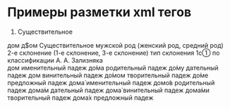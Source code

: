# Примеры разметки xml тегов
1) Существительное
<entry xml:id="w0">
  <form type="lemma">
    <orth>дом</orth>
    <pron ref="audio1"/>
    <stress>д$ом<stress/>
  </form>
  <gramGrp>
    <gram type="pos">Существительное</gram>
    <gram type="gender">мужской род (женский род, средний род)</gram>
    <gram type="decl">2-е склонение (1-е склонение, 3-е склонение)</gram>
    <gram type="declZ">тип склонения 1c①  по классификации А. А. Зализняка</gram>
    <form_sg type="paradigm" subtype="sg">
      <form type="inflected"/>
      <orth>дом</orth>
      <stress/>
      <gramGr>
        <gram type="case">именительный падеж</gram>
      </gramGr>
      <form type="inflected"/>
      <orth>до́ма</orth>
      <stress/>
      <gramGr>
        <gram type="case">родительный падеж</gram>
      </gramGr>
      <form type="inflected"/>
      <orth>до́му</orth>
      <stress/>
      <gramGr>
        <gram type="case">дательный падеж</gram>
      </gramGr>
      <form type="inflected"/>
      <orth>дом</orth>
      <stress/>
      <gramGr>
        <gram type="case">винительный падеж</gram>
      </gramGr>
      <form type="inflected"/>
      <orth>до́мом</orth>
      <stress/>
      <gramGr>
        <gram type="case">творительный падеж</gram>
      </gramGr>
      <form type="inflected"/>
      <orth>до́ме</orth>
      <stress/>
      <gramGr>
        <gram type="case">предложный падеж</gram>
      </gramGr>
      </form_sg>
      <form_pl type="paradigm" subtype="pl">
      <form type="inflected"/>
      <orth>дома́</orth>
      <stress/>
      <gramGr>
        <gram type="case">именительный падеж</gram>
      </gramGr>
      <form type="inflected"/>
      <orth>домо́в</orth>
      <stress/>
      <gramGr>
        <gram type="case">родительный падеж</gram>
      </gramGr>
      <form type="inflected"/>
      <orth>дома́м</orth>
      <stress/>
      <gramGr>
        <gram type="case">дательный падеж</gram>
      </gramGr>
      <form type="inflected"/>
      <orth>дома́</orth>
      <stress/>
      <gramGr>
        <gram type="case">винительный падеж</gram>
      </gramGr>
      <form type="inflected"/>
      <orth>дома́ми</orth>
      <stress/>
      <gramGr>
        <gram type="case">творительный падеж</gram>
      </gramGr>
      <form type="inflected"/>
      <orth>дома́х</orth>
      <stress/>
      <gramGr>
        <gram type="case">предложный падеж</gram>
      </gramGr>
    </form_pl>
  </gramGrp>
  <sense>
    <definition/>
  </sense>
    <etym/>
</entry>
